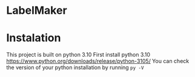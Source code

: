 # LabelMaker

# Instalation
This project is built on python 3.10
First install python 3.10 https://www.python.org/downloads/release/python-3105/
You can check the version of your python installation by running
```py -V```
